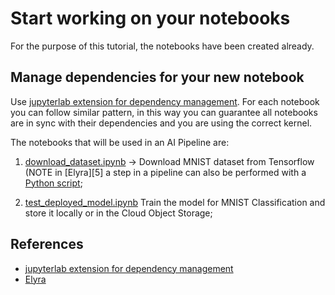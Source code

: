 # Start working on your notebooks

For the purpose of this tutorial, the notebooks have been created already.

## Manage dependencies for your new notebook

Use [jupyterlab extension for dependency management][1].
For each notebook you can follow similar pattern, in this way you can guarantee all notebooks are in sync with their dependencies and you are using the correct kernel.

The notebooks that will be used in an AI Pipeline are:

1. [download_dataset.ipynb](https://github.com/thoth-station/elyra-aidevsecops-tutorial/blob/master/notebooks/download_dataset.ipynb) -> Download MNIST dataset from Tensorflow (NOTE in [Elyra][5] a step in a pipeline can also be performed with a [Python script](https://github.com/thoth-station/elyra-aidevsecops-tutorial/blob/master/src/data/download_dataset_from_tf.py);

2. [test_deployed_model.ipynb](https://github.com/thoth-station/elyra-aidevsecops-tutorial/blob/master/notebooks/training.ipynb) Train the model for MNIST Classification and store it locally or in the Cloud Object Storage;

## References

* [jupyterlab extension for dependency management][1]
* [Elyra][2]

[1]: https://github.com/thoth-station/jupyterlab-requirements
[2]: https://github.com/elyra-ai/elyra
